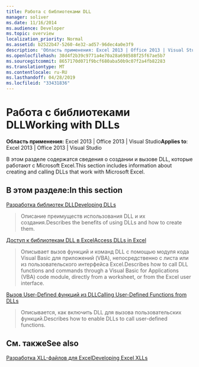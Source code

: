 ```yaml
---
title: Работа с библиотеками DLL
manager: soliver
ms.date: 11/16/2014
ms.audience: Developer
ms.topic: overview
localization_priority: Normal
ms.assetid: b2522b47-5260-4e32-ad57-96dec4a0e3f9
description: 'Область применения: Excel 2013 | Office 2013 | Visual Studio'
ms.openlocfilehash: 38d4f2b39c9771a4e70a28a698588f25f67ae5b7
ms.sourcegitcommit: 8657170d071f9bcf680aba50b9c07f2a4fb82283
ms.translationtype: MT
ms.contentlocale: ru-RU
ms.lasthandoff: 04/28/2019
ms.locfileid: "33431836"
---
```

# <a name="working-with-dlls"></a><span data-ttu-id="bdc77-103">Работа с библиотеками DLL</span><span class="sxs-lookup"><span data-stu-id="bdc77-103">Working with DLLs</span></span>

 <span data-ttu-id="bdc77-104">**Область применения:** Excel 2013 | Office 2013 | Visual Studio</span><span class="sxs-lookup"><span data-stu-id="bdc77-104">**Applies to**: Excel 2013 | Office 2013 | Visual Studio</span></span> 
  
<span data-ttu-id="bdc77-105">В этом разделе содержатся сведения о создании и вызове DLL, которые работают с Microsoft Excel.</span><span class="sxs-lookup"><span data-stu-id="bdc77-105">This section includes information about creating and calling DLLs that work with Microsoft Excel.</span></span>
  
## <a name="in-this-section"></a><span data-ttu-id="bdc77-106">В этом разделе:</span><span class="sxs-lookup"><span data-stu-id="bdc77-106">In this section</span></span>

[<span data-ttu-id="bdc77-107">Разработка библиотек DLL</span><span class="sxs-lookup"><span data-stu-id="bdc77-107">Developing DLLs</span></span>](developing-dlls.md)
  
> <span data-ttu-id="bdc77-108">Описание преимуществ использования DLL и их создания.</span><span class="sxs-lookup"><span data-stu-id="bdc77-108">Describes the benefits of using DLLs and how to create them.</span></span>
    
[<span data-ttu-id="bdc77-109">Доступ к библиотекам DLL в Excel</span><span class="sxs-lookup"><span data-stu-id="bdc77-109">Access DLLs in Excel</span></span>](how-to-access-dlls-in-excel.md)
  
> <span data-ttu-id="bdc77-110">Описывает вызов функций и команд DLL с помощью модуля кода Visual Basic для приложений (VBA), непосредственно с листа или из пользовательского интерфейса Excel.</span><span class="sxs-lookup"><span data-stu-id="bdc77-110">Describes how to call DLL functions and commands through a Visual Basic for Applications (VBA) code module, directly from a worksheet, or from the Excel user interface.</span></span> 
    
[<span data-ttu-id="bdc77-111">Вызов User-Defined функций из DLL</span><span class="sxs-lookup"><span data-stu-id="bdc77-111">Calling User-Defined Functions from DLLs</span></span>](calling-user-defined-functions-from-dlls.md)
  
> <span data-ttu-id="bdc77-112">Описывается, как включить DLL для вызова пользовательских функций.</span><span class="sxs-lookup"><span data-stu-id="bdc77-112">Describes how to enable DLLs to call user-defined functions.</span></span>
    
## <a name="see-also"></a><span data-ttu-id="bdc77-113">См. также</span><span class="sxs-lookup"><span data-stu-id="bdc77-113">See also</span></span>



[<span data-ttu-id="bdc77-114">Разработка XLL-файлов для Excel</span><span class="sxs-lookup"><span data-stu-id="bdc77-114">Developing Excel XLLs</span></span>](developing-excel-xlls.md)

